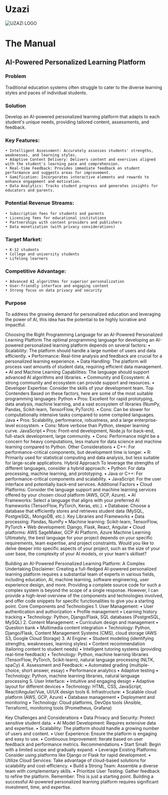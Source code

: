 # Uzazi
![UZAZI LOGO]((https://github.com/IghodaloEllis/Uzazi/blob/main/images/uzazilgo.jpg)?raw=true "Title")

# The Manual

## AI-Powered Personalized Learning Platform
### Problem
Traditional education systems often struggle to cater to the diverse learning styles and paces of individual students.

### Solution
Develop an AI-powered personalized learning platform that adapts to each student's unique needs, providing tailored content, assessments, and feedback.

### Key Features:
    • Intelligent Assessment: Accurately assesses students' strengths, weaknesses, and learning styles.
    • Adaptive Content Delivery: Delivers content and exercises aligned with the student's learning pace and comprehension.
    • Real-time Feedback: Provides immediate feedback on student performance and suggests areas for improvement.
    • Gamification: Incorporates interactive elements and rewards to enhance engagement and motivation.
    • Data Analytics: Tracks student progress and generates insights for educators and parents.
    
### Potential Revenue Streams:
    • Subscription fees for students and parents
    • Licensing fees for educational institutions
    • Partnerships with content providers and publishers
    • Data monetization (with privacy considerations)
### Target Market:
    • K-12 students
    • College and university students
    • Lifelong learners
### Competitive Advantage:
    • Advanced AI algorithms for superior personalization
    • User-friendly interface and engaging content
    • Strong focus on data privacy and security

### Purpose
To address the growing demand for personalized education and leveraging the power of AI, this idea has the potential to be highly lucrative and impactful.


Choosing the Right Programming Language for an AI-Powered Personalized Learning Platform
The optimal programming language for developing an AI-powered personalized learning platform depends on several factors:
    • Scalability: The platform should handle a large number of users and data efficiently.
    • Performance: Real-time analysis and feedback are crucial for a personalized learning experience.
    • Data Handling: The platform will process vast amounts of student data, requiring efficient data management.
    • AI and Machine Learning Capabilities: The language should support advanced AI algorithms and libraries.
    • Community and Ecosystem: A strong community and ecosystem can provide support and resources.
    • Developer Expertise: Consider the skills of your development team.
Top Contenders
Based on these factors, here are some of the most suitable programming languages:
Python
    • Pros: Excellent for rapid prototyping, data analysis, machine learning, and a vast ecosystem of libraries (NumPy, Pandas, Scikit-learn, TensorFlow, PyTorch).
    • Cons: Can be slower for computationally intensive tasks compared to some compiled languages.
Java
    • Pros: Scalability, performance, robustness, and a large enterprise-level ecosystem.
    • Cons: More verbose than Python, steeper learning curve.
JavaScript
    • Pros: Front-end development, Node.js for back-end, full-stack development, large community.
    • Cons: Performance might be a concern for heavy computations, less mature for data science and machine learning compared to Python.
Other Considerations
    • C++: For performance-critical components, but development time is longer.
    • R: Primarily used for statistical computing and data analysis, but less suitable for large-scale applications.
Hybrid Approach
To leverage the strengths of different languages, consider a hybrid approach:
    • Python: For data processing, machine learning, and prototyping.
    • Java or C++: For performance-critical components and scalability.
    • JavaScript: For the user interface and potentially back-end services.
Additional Factors
    • Cloud Platforms: Consider the language support and machine learning services offered by your chosen cloud platform (AWS, GCP, Azure).
    • AI Frameworks: Select a language that aligns with your preferred AI frameworks (TensorFlow, PyTorch, Keras, etc.).
    • Database: Choose a database that efficiently stores and retrieves student data (MySQL, PostgreSQL, MongoDB, etc.).
Key Libraries and Frameworks
    • Data processing: Pandas, NumPy
    • Machine learning: Scikit-learn, TensorFlow, PyTorch
    • Web development: Django, Flask, React, Angular
    • Cloud platforms: AWS SageMaker, GCP AI Platform, Azure Machine Learning
Ultimately, the best language for your project depends on your specific requirements, team expertise, and project constraints.
Would you like to delve deeper into specific aspects of your project, such as the size of your user base, the complexity of your AI models, or your team's skillset?


Building an AI-Powered Personalized Learning Platform: A Complex Undertaking
Disclaimer: Creating a full-fledged AI-powered personalized learning platform requires a substantial team of experts in various fields, including education, AI, machine learning, software engineering, user experience design, and more. Providing a complete source code for such a complex system is beyond the scope of a single response.
However, I can provide a high-level overview of the components and technologies involved, and offer code snippets for specific functionalities to give you a starting point.
Core Components and Technologies
    1. User Management:
    • User authentication and authorization
    • Profile management
    • Learning history tracking
    • Technology: Python, Django/Flask, SQL databases (PostgreSQL, MySQL)
    2. Content Management:
    • Curriculum design and management
    • Question bank
    • Multimedia content integration
    • Technology: Python, Django/Flask, Content Management Systems (CMS), cloud storage (AWS S3, Google Cloud Storage)
    3. AI Engine:
    • Student modeling (identifying strengths, weaknesses, learning styles)
    • Content recommendation (tailoring content to student needs)
    • Intelligent tutoring systems (providing real-time feedback)
    • Technology: Python, machine learning libraries (TensorFlow, PyTorch, Scikit-learn), natural language processing (NLTK, spaCy)
    4. Assessment and Feedback:
    • Automated grading (multiple-choice, short answer, essay)
    • Performance analytics
    • Adaptive testing
    • Technology: Python, machine learning libraries, natural language processing
    5. User Interface:
    • Intuitive and engaging design
    • Adaptive layout for different devices
    • Technology: HTML, CSS, JavaScript, React/Angular/Vue, UI/UX design tools
    6. Infrastructure:
    • Scalable cloud platform (AWS, GCP, Azure)
    • Database management
    • Deployment and monitoring
    • Technology: Cloud platforms, DevOps tools (Ansible, Terraform), monitoring tools (Prometheus, Grafana)

Key Challenges and Considerations
    • Data Privacy and Security: Protect sensitive student data.
    • AI Model Development: Requires extensive data and expertise.
    • Scalability: The platform should handle a growing number of users and content.
    • User Experience: Ensure the platform is engaging and easy to use.
    • Continuous Improvement: Iterate based on user feedback and performance metrics.
Recommendations
    • Start Small: Begin with a limited scope and gradually expand.
    • Leverage Existing Platforms: Consider using platforms like Django or Flask for rapid development.
    • Utilize Cloud Services: Take advantage of cloud-based solutions for scalability and cost-efficiency.
    • Build a Strong Team: Assemble a diverse team with complementary skills.
    • Prioritize User Testing: Gather feedback to refine the platform.
Remember: This is just a starting point. Building a successful AI-powered personalized learning platform requires significant investment, time, and expertise.


